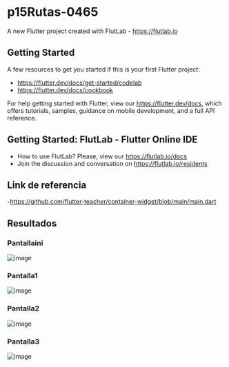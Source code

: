 # p15Rutas-0465

A new Flutter project created with FlutLab - https://flutlab.io

## Getting Started

A few resources to get you started if this is your first Flutter project:

- https://flutter.dev/docs/get-started/codelab
- https://flutter.dev/docs/cookbook

For help getting started with Flutter, view our
https://flutter.dev/docs, which offers tutorials,
samples, guidance on mobile development, and a full API reference.

## Getting Started: FlutLab - Flutter Online IDE

- How to use FlutLab? Please, view our https://flutlab.io/docs
- Join the discussion and conversation on https://flutlab.io/residents

## Link de referencia
-https://github.com/flutter-teacher/container-widget/blob/main/main.dart

## Resultados
### Pantallaini
![image](https://github.com/BerthaAreliFuentesRodriguez/p15-Rutas2-6J/assets/143548448/1976619b-921c-417e-9f79-942269efbb3a)
### Pantalla1
![image](https://github.com/BerthaAreliFuentesRodriguez/p15-Rutas2-6J/assets/143548448/438923fb-a568-4aa6-b6a7-4049333786cd)
### Pantalla2
![image](https://github.com/BerthaAreliFuentesRodriguez/p15-Rutas2-6J/assets/143548448/1f188507-17bd-46a6-9061-9eba2c0b7fc1)
### Pantalla3
![image](https://github.com/BerthaAreliFuentesRodriguez/p15-Rutas2-6J/assets/143548448/bf4ca0a3-4ed6-412f-a8ff-d8b086d7e6cd)

